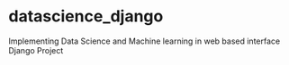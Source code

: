 # datascience_django
Implementing Data Science and Machine learning in web based interface Django Project
